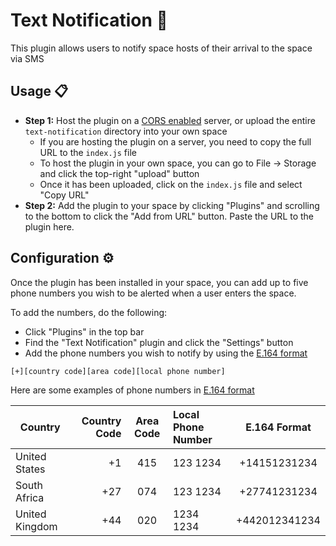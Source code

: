 # Text Notification :iphone:

This plugin allows users to notify space hosts of their arrival to the space via SMS

## Usage :clipboard:

- **Step 1:** Host the plugin on a [CORS enabled](https://developer.mozilla.org/en-US/docs/Web/HTTP/CORS) server, or upload the entire `text-notification` directory into your own space
  - If you are hosting the plugin on a server, you need to copy the full URL to the `index.js` file
  - To host the plugin in your own space, you can go to File -> Storage and click the top-right "upload" button
  - Once it has been uploaded, click on the `index.js` file and select "Copy URL"
- **Step 2:** Add the plugin to your space by clicking "Plugins" and scrolling to the bottom to click the "Add from URL" button. Paste the URL to the plugin here.

## Configuration :gear:

Once the plugin has been installed in your space, you can add up to five phone numbers you wish to be alerted when a user enters the space.

To add the numbers, do the following:
- Click "Plugins" in the top bar
- Find the "Text Notification" plugin and click the "Settings" button
- Add the phone numbers you wish to notify by using the [E.164 format](https://www.twilio.com/docs/glossary/what-e164)

```
[+][country code][area code][local phone number]
```

Here are some examples of phone numbers in [E.164 format](https://www.twilio.com/docs/glossary/what-e164)

| Country        | Country Code | Area Code | Local Phone Number | E.164 Format  |
| -------------- | -----------: | :-------: | :----------------- | :-----------: |
| United States  | +1           | 415       | 123 1234           | +14151231234  |
| South Africa   | +27          | 074       | 123 1234           | +27741231234  |
| United Kingdom | +44          | 020       | 1234 1234          | +442012341234 |
